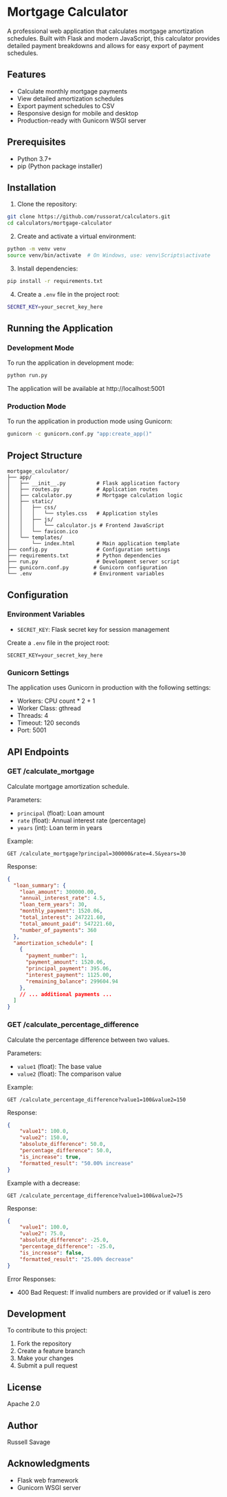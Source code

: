 # Mortgage Calculator

A professional web application that calculates mortgage amortization schedules. Built with Flask and modern JavaScript, this calculator provides detailed payment breakdowns and allows for easy export of payment schedules.

## Features

- Calculate monthly mortgage payments
- View detailed amortization schedules
- Export payment schedules to CSV
- Responsive design for mobile and desktop
- Production-ready with Gunicorn WSGI server

## Prerequisites

- Python 3.7+
- pip (Python package installer)

## Installation

1. Clone the repository:
```bash
git clone https://github.com/russorat/calculators.git
cd calculators/mortgage-calculator
```

2. Create and activate a virtual environment:
```bash
python -m venv venv
source venv/bin/activate  # On Windows, use: venv\Scripts\activate
```

3. Install dependencies:
```bash
pip install -r requirements.txt
```

4. Create a `.env` file in the project root:
```bash
SECRET_KEY=your_secret_key_here
```

## Running the Application

### Development Mode

To run the application in development mode:

```bash
python run.py
```

The application will be available at http://localhost:5001

### Production Mode

To run the application in production mode using Gunicorn:

```bash
gunicorn -c gunicorn.conf.py "app:create_app()"
```

## Project Structure

```
mortgage_calculator/
├── app/
│   ├── __init__.py          # Flask application factory
│   ├── routes.py            # Application routes
│   ├── calculator.py        # Mortgage calculation logic
│   ├── static/
│   │   ├── css/
│   │   │   └── styles.css   # Application styles
│   │   ├── js/
│   │   │   └── calculator.js # Frontend JavaScript
│   │   └── favicon.ico
│   └── templates/
│       └── index.html       # Main application template
├── config.py                # Configuration settings
├── requirements.txt         # Python dependencies
├── run.py                   # Development server script
├── gunicorn.conf.py        # Gunicorn configuration
└── .env                    # Environment variables
```

## Configuration

### Environment Variables

- `SECRET_KEY`: Flask secret key for session management

Create a `.env` file in the project root:
```env
SECRET_KEY=your_secret_key_here
```

### Gunicorn Settings

The application uses Gunicorn in production with the following settings:
- Workers: CPU count * 2 + 1
- Worker Class: gthread
- Threads: 4
- Timeout: 120 seconds
- Port: 5001

## API Endpoints

### GET /calculate_mortgage

Calculate mortgage amortization schedule.

Parameters:
- `principal` (float): Loan amount
- `rate` (float): Annual interest rate (percentage)
- `years` (int): Loan term in years

Example:
```
GET /calculate_mortgage?principal=300000&rate=4.5&years=30
```

Response:
```json
{
  "loan_summary": {
    "loan_amount": 300000.00,
    "annual_interest_rate": 4.5,
    "loan_term_years": 30,
    "monthly_payment": 1520.06,
    "total_interest": 247221.60,
    "total_amount_paid": 547221.60,
    "number_of_payments": 360
  },
  "amortization_schedule": [
    {
      "payment_number": 1,
      "payment_amount": 1520.06,
      "principal_payment": 395.06,
      "interest_payment": 1125.00,
      "remaining_balance": 299604.94
    },
    // ... additional payments ...
  ]
}
```

### GET /calculate_percentage_difference

Calculate the percentage difference between two values.

Parameters:
- `value1` (float): The base value
- `value2` (float): The comparison value

Example:
```
GET /calculate_percentage_difference?value1=100&value2=150
```

Response:
```json
{
    "value1": 100.0,
    "value2": 150.0,
    "absolute_difference": 50.0,
    "percentage_difference": 50.0,
    "is_increase": true,
    "formatted_result": "50.00% increase"
}
```

Example with a decrease:
```
GET /calculate_percentage_difference?value1=100&value2=75
```

Response:
```json
{
    "value1": 100.0,
    "value2": 75.0,
    "absolute_difference": -25.0,
    "percentage_difference": -25.0,
    "is_increase": false,
    "formatted_result": "25.00% decrease"
}
```

Error Responses:
- 400 Bad Request: If invalid numbers are provided or if value1 is zero

## Development

To contribute to this project:

1. Fork the repository
2. Create a feature branch
3. Make your changes
4. Submit a pull request


## License

Apache 2.0

## Author

Russell Savage

## Acknowledgments

- Flask web framework
- Gunicorn WSGI server